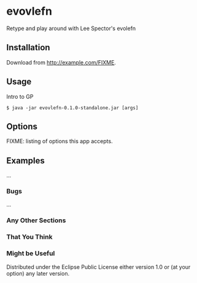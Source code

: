 # evovlefn

Retype and play around with Lee Spector's evolefn

## Installation

Download from http://example.com/FIXME.

## Usage

Intro to GP

    $ java -jar evovlefn-0.1.0-standalone.jar [args]

## Options

FIXME: listing of options this app accepts.

## Examples

...

### Bugs

...

### Any Other Sections
### That You Think
### Might be Useful

Distributed under the Eclipse Public License either version 1.0 or (at
your option) any later version.
